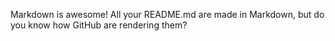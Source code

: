Markdown is awesome! All your README.md are made in Markdown, but do you know how GitHub are rendering them?

